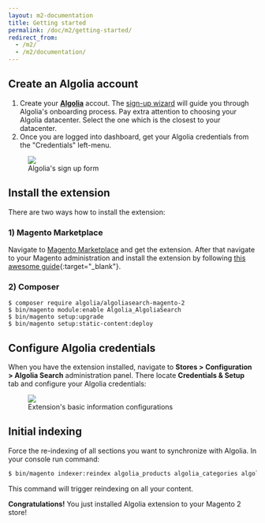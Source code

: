 ```yaml
---
layout: m2-documentation
title: Getting started
permalink: /doc/m2/getting-started/
redirect_from:
  - /m2/
  - /m2/documentation/
---
```


## Create an Algolia account

1. Create your **[Algolia](https://www.algolia.com/?utm_medium=social-owned&amp;utm_source=magento%20website&amp;utm_campaign=docs)** accout. The [sign-up wizard](https://www.algolia.com/users/sign_up?utm_medium=social-owned&amp;utm_source=magento%20website&amp;utm_campaign=docs) will guide you through Algolia's onboarding process. Pay extra attention to choosing your Algolia datacenter. Select the one which is the closest to your datacenter.
2. Once you are logged into dashboard, get your Algolia credentials from the "Credentials" left-menu.

<figure>
    <img src="../../../img/signup.png" class="img-responsive">
    <figcaption>Algolia's sign up form</figcaption>
</figure>

## Install the extension

There are two ways how to install the extension:

### 1) Magento Marketplace

Navigate to [Magento Marketplace](https://marketplace.magento.com/algolia-algoliasearch-magento-2.html) and get the extension. After that navigate to your Magento administration and install the extension by following [this awesome guide](https://www.fastcomet.com/tutorials/magento2/installing-extensions){:target="_blank"}.

### 2) Composer

```
$ composer require algolia/algoliasearch-magento-2
$ bin/magento module:enable Algolia_AlgoliaSearch
$ bin/magento setup:upgrade
$ bin/magento setup:static-content:deploy
```

## Configure Algolia credentials

When you have the extension installed, navigate to **Stores > Configuration > Algolia Search** administration panel.
There locate **Credentials & Setup** tab and configure your Algolia credentials:

<figure>
    <img src="../../../img/m2-configuration.png" class="img-responsive">
    <figcaption>Extension's basic information configurations</figcaption>
</figure>

## Initial indexing

Force the re-indexing of all sections you want to synchronize with Algolia. In your console run command: 

```sh
$ bin/magento indexer:reindex algolia_products algolia_categories algolia_pages algolia_suggestions algolia_additional_sections
```

This command will trigger reindexing on all your content.

**Congratulations!** You just installed Algolia extension to your Magento 2 store!